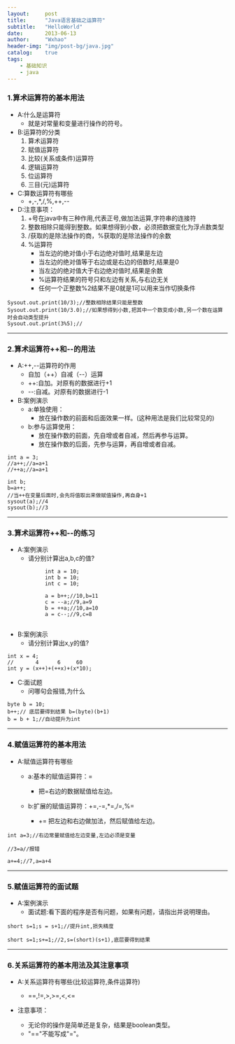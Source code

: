 ```yaml
---
layout:     post
title:      "Java语言基础之运算符"
subtitle:   "HelloWorld"
date:       2013-06-13
author:     "Wxhao"
header-img: "img/post-bg/java.jpg"
catalog:    true
tags:
    - 基础知识 
    - java
---
```


### 1.算术运算符的基本用法
* A:什么是运算符
	* 就是对常量和变量进行操作的符号。
* B:运算符的分类
	1. 算术运算符
	2. 赋值运算符
	3. 比较(关系或条件)运算符
	3. 逻辑运算符
	4. 位运算符
	6. 三目(元)运算符 
* C:算数运算符有哪些
	* +,-,*,/,%,++,-- 
* D:注意事项：
	1. +号在java中有三种作用,代表正号,做加法运算,字符串的连接符
	2. 整数相除只能得到整数。如果想得到小数，必须把数据变化为浮点数类型
	3. /获取的是除法操作的商，%获取的是除法操作的余数
	4. %运算符
		* 当左边的绝对值小于右边绝对值时,结果是左边
		* 当左边的绝对值等于右边或是右边的倍数时,结果是0
		* 当左边的绝对值大于右边绝对值时,结果是余数
		* %运算符结果的符号只和左边有关系,与右边无关
		* 任何一个正整数%2结果不是0就是1可以用来当作切换条件 

```
Sysout.out.print(10/3);//整数相除结果只能是整数
Sysout.out.print(10/3.0);//如果想得到小数,把其中一个数变成小数,另一个数在运算时会自动类型提升
Sysout.out.print(3%5);//
```

---
		
### 2.算术运算符++和--的用法
* A:++,--运算符的作用
	* 自加（++）自减（--）运算
	* ++:自加。对原有的数据进行+1
	* --:自减。对原有的数据进行-1
* B:案例演示
	* a:单独使用：
		* 放在操作数的前面和后面效果一样。(这种用法是我们比较常见的)
	* b:参与运算使用：
		* 放在操作数的前面，先自增或者自减，然后再参与运算。
		* 放在操作数的后面，先参与运算，再自增或者自减。
```
int a = 3;
//a++;//a=a+1
//++a;//a=a+1

int b;
b=a++;
//当++在变量后面时,会先将值取出来做赋值操作,再自身+1
sysout(a);//4
sysout(b);//3
```

---
		
### 3.算术运算符++和--的练习
* A:案例演示
	* 请分别计算出a,b,c的值?
```
			int a = 10;
			int b = 10;
			int c = 10;
		
			a = b++;//10,b=11		
			c = --a;//9,a=9			
			b = ++a;//10,a=10		
			a = c--;//9,c=8	
			
```	
* B:案例演示
	* 请分别计算出x,y的值?
```
int x = 4;
//       4      6     60
int y = (x++)+(++x)+(x*10);
```
* C:面试题
 	* 问哪句会报错,为什么 
```
byte b = 10;
b++;// 底层要得到结果 b=(byte)(b+1)
b = b + 1;//自动提升为int
```

---

### 4.赋值运算符的基本用法
* A:赋值运算符有哪些
	* a:基本的赋值运算符：=
		* 把=右边的数据赋值给左边。
		
	* b:扩展的赋值运算符：+=,-=,*=,/=,%=
		* += 把左边和右边做加法，然后赋值给左边。
```
int a=3;//右边常量赋值给左边变量,左边必须是变量

//3=a//报错

a+=4;//7,a=a+4

```
---

### 5.赋值运算符的面试题
* A:案例演示
	* 面试题:看下面的程序是否有问题，如果有问题，请指出并说明理由。
```
short s=1;s = s+1;//提升int,损失精度
```
```
short s=1;s+=1;//2,s=(short)(s+1),底层要得到结果
```

---

### 6.关系运算符的基本用法及其注意事项
* A:关系运算符有哪些(比较运算符,条件运算符)
	* ==,!=,>,>=,<,<= 
        
* 注意事项：
	* 无论你的操作是简单还是复杂，结果是boolean类型。
	* "=="不能写成"="。


